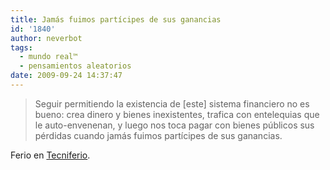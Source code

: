 ```yaml
---
title: Jamás fuimos partícipes de sus ganancias
id: '1840'
author: neverbot
tags:
  - mundo real™
  - pensamientos aleatorios
date: 2009-09-24 14:37:47
---
```


> Seguir permitiendo la existencia de \[este\] sistema financiero no es bueno: crea dinero y bienes inexistentes, trafica con entelequias que le auto-envenenan, y luego nos toca pagar con bienes públicos sus pérdidas cuando jamás fuimos partícipes de sus ganancias.

Ferio en [Tecniferio](http://www.tecniferio.com/2009/09/24/la-crisis-financiera-guia-para-entenderla-y-explicarla).